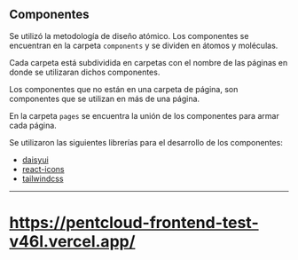 ## Componentes
Se utilizó la metodología de diseño atómico. Los componentes se encuentran en la carpeta `components` y se dividen en átomos y moléculas.

Cada carpeta está subdividida en carpetas con el nombre de las páginas en donde se utilizaran dichos componentes.

Los componentes que no están en una carpeta de página, son componentes que se utilizan en más de una página.
 
En la carpeta `pages` se encuentra la unión de los componentes para armar cada página.

Se utilizaron las siguientes librerías para el desarrollo de los componentes:
- [daisyui](https://daisyui.com/)
- [react-icons](https://react-icons.github.io/react-icons/)
- [tailwindcss](https://tailwindcss.com/)

___

# https://pentcloud-frontend-test-v46l.vercel.app/
